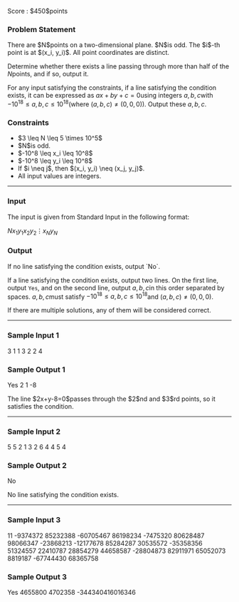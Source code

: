 
<div>

<span>

<span>

<p>
Score : $450$points
</p>

<div>

<section>

### **Problem Statement**

<p>
There are $N$points on a two-dimensional plane. $N$is odd. The $i$-th point is at $(x_i, y_i)$. All point coordinates are distinct.

Determine whether there exists a line passing through more than half of the $N$points, and if so, output it.

For any input satisfying the constraints, if a line satisfying the condition exists, it can be expressed as $ax+by+c=0$using integers $a,b,c$with $-10^{18} \leq a,b,c \leq 10^{18}$(where $(a,b,c) \neq (0,0,0)$). Output these $a,b,c$.
</p>

</section>

</div>

<div>

<section>

### **Constraints**

<ul>

<li>
$3 \leq N \leq 5 \times 10^5$
</li>

<li>
$N$is odd.
</li>

<li>
$-10^8 \leq x_i \leq 10^8$
</li>

<li>
$-10^8 \leq y_i \leq 10^8$
</li>

<li>
If $i \neq j$, then $(x_i, y_i) \neq (x_j, y_j)$.
</li>

<li>
All input values are integers.
</li>

</ul>

</section>

</div>

---

<div>

<div>

<section>

### **Input**

<p>
The input is given from Standard Input in the following format:
</p>

<div>

$N$$x_1$$y_1$$x_2$$y_2$$\vdots$$x_N$$y_N$
</div>

</section>

</div>

<div>

<section>

### **Output**

<p>
If no line satisfying the condition exists, output `No`.

If a line satisfying the condition exists, output two lines. On the first line, output `Yes`, and on the second line, output $a,b,c$in this order separated by spaces. $a,b,c$must satisfy $-10^{18} \leq a,b,c \leq 10^{18}$and $(a,b,c) \neq (0,0,0)$.

If there are multiple solutions, any of them will be considered correct.
</p>

</section>

</div>

</div>

---

<div>

<section>

### **Sample Input 1**

<div>

3
1 1
3 2
2 4

</div>

</section>

</div>

<div>

<section>

### **Sample Output 1**

<div>

Yes
2 1 -8

</div>

<p>
The line $2x+y-8=0$passes through the $2$nd and $3$rd points, so it satisfies the condition.
</p>

</section>

</div>

---

<div>

<section>

### **Sample Input 2**

<div>

5
5 2
1 3
2 6
4 4
5 4

</div>

</section>

</div>

<div>

<section>

### **Sample Output 2**

<div>

No

</div>

<p>
No line satisfying the condition exists.
</p>

</section>

</div>

---

<div>

<section>

### **Sample Input 3**

<div>

11
-9374372 85232388
-60705467 86198234
-7475320 80628487
98066347 -23868213
-12177678 85284287
30535572 -35358356
51324557 22410787
28854279 44658587
-28804873 82911971
65052073 8819187
-67744430 68365758

</div>

</section>

</div>

<div>

<section>

### **Sample Output 3**

<div>

Yes
4655800 4702358 -344340416016346

</div>

</section>

</div>

</span>

</span>

</div>
